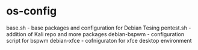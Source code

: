 # os-config

base.sh - base packages and configuration for Debian Tesing
pentest.sh - addition of Kali repo and more packages
debian-bspwm - configuration script for bspwm
debian-xfce - cofniguraton for xfce desktop environment
